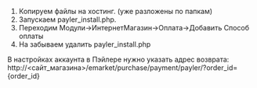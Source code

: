 1) Копируем файлы на хостинг. (уже разложены по папкам)
2) Запускаем payler_install.php.
3) Переходим Модули->ИнтернетМагазин->Оплата->Добавить Способ оплаты
4) На забываем удалить payler_install.php

В настройках аккаунта в Пэйлере нужно указать адрес возврата:
http://<сайт_магазина>/emarket/purchase/payment/payler/?order_id={order_id}
